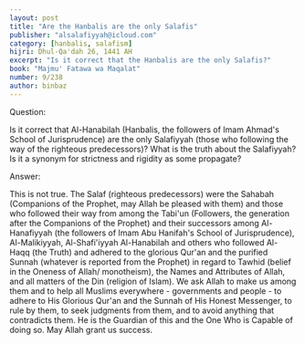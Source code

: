 ```yaml
---
layout: post
title: "Are the Hanbalis are the only Salafis"
publisher: "alsalafiyyah@icloud.com"
category: [hanbalis, salafism]
hijri: Dhul-Qa'dah 26, 1441 AH
excerpt: "Is it correct that the Hanbalis are the only Salafis?"
book: "Majmu' Fatawa wa Maqalat"
number: 9/238
author: binbaz
---
```


Question:

Is it correct that Al-Hanabilah (Hanbalis, the followers of Imam Ahmad's School of Jurisprudence) are the only Salafiyyah (those who following the way of the righteous predecessors)? What is the truth about the Salafiyyah? Is it a synonym for strictness and rigidity as some propagate? 

Answer:

This is not true. The Salaf (righteous predecessors) were the Sahabah (Companions of the Prophet, may Allah be pleased with them) and those who followed their way from among the Tabi'un (Followers, the generation after the Companions of the Prophet) and their successors among Al-Hanafiyyah (the followers of Imam Abu Hanifah's School of Jurisprudence), Al-Malikiyyah, Al-Shafi'iyyah Al-Hanabilah and others who followed Al-Haqq (the Truth) and adhered to the glorious Qur'an and the purified Sunnah (whatever is reported from the Prophet) in regard to Tawhid (belief in the Oneness of Allah/ monotheism), the Names and Attributes of Allah, and all matters of the Din (religion of Islam). We ask Allah to make us among them and to help all Muslims everywhere - governments and people - to adhere to His Glorious Qur'an and the Sunnah of His Honest Messenger, to rule by them, to seek judgments from them, and to avoid anything that contradicts them. He is the Guardian of this and the One Who is Capable of doing so. May Allah grant us success. 
 
